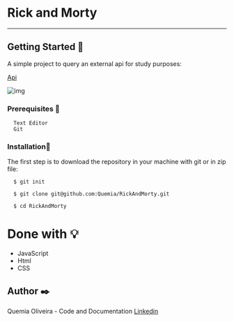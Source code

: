 # Rick and Morty

--------------------------


## Getting Started :rocket:

A simple project to query an external api for study purposes: 

[Api](https://rickandmortyapi.com)

![img](https://user-images.githubusercontent.com/55935949/150215058-66a00b53-e112-488f-9812-4683121322ae.png)

### Prerequisites :page_with_curl:

  ```
    Text Editor
    Git
  ```

### Installation:wrench:

The first step is to download the repository in your machine with git or in zip file:

  ```shell
    $ git init

    $ git clone git@github.com:Quemia/RickAndMorty.git

    $ cd RickAndMorty
```


# Done with :bulb:

  + JavaScript
  + Html 
  + CSS
      
  

## Author :black_nib:

Quemia Oliveira - Code and Documentation [Linkedin](https://www.linkedin.com/in/quemia-caroline-alves-de-oliveira-635042209/)

  
  
